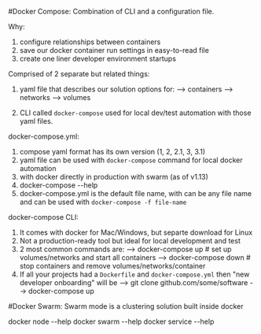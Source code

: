 #Docker Compose:
Combination of CLI and a configuration file.

Why:
1. configure relationships between containers
2. save our docker container run settings in easy-to-read file
3. create one liner developer environment startups

Comprised of 2 separate but related things:
1. yaml file that describes our solution options for:
	--> containers
	--> networks
	--> volumes

2. CLI called `docker-compose` used for local dev/test automation with those yaml files.


docker-compose.yml:
1. compose yaml format has its own version (1, 2, 2.1, 3, 3.1)
2. yaml file can be used with `docker-compose` command for local docker automation
3. with docker directly in production with swarm (as of v1.13)
4. docker-compose --help
5. docker-compose.yml is the default file name, with can be any file name and can be used with 
	`docker-compose -f file-name` 

docker-compose CLI:
1. It comes with docker for Mac/Windows, but separte download for Linux
2. Not a production-ready tool but ideal for local development and test
3. 2 most common commands are:
	--> docker-compose up    # set up volumes/networks and start all containers 
	--> docker-compose down  # stop containers and remove volumes/networks/container
4. If all your projects had a `Dockerfile` and `docker-compose.yml` 
	then "new developer onboarding"	will be
		--> git clone github.com/some/software
		--> docker-compose up
		
#Docker Swarm:
Swarm mode is a clustering solution built inside docker

docker node --help
docker swarm --help
docker service --help
